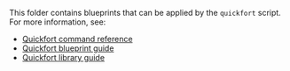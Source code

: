This folder contains blueprints that can be applied by the `quickfort` script. For more information, see:

* [Quickfort command reference](https://docs.dfhack.org/en/stable/docs/tools/quickfort.html)
* [Quickfort blueprint guide](https://docs.dfhack.org/en/stable/docs/guides/quickfort-user-guide.html)
* [Quickfort library guide](https://docs.dfhack.org/en/stable/docs/guides/quickfort-library-guide.html)
